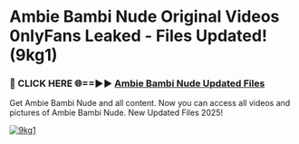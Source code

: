 # Ambie Bambi Nude Original Videos 0nlyFans Leaked - Files Updated! (9kg1)

<h3>🔴 CLICK HERE 🌐==►► <a href="https://tinyurl.com/4mcuefdz" rel="nofollow">Ambie Bambi Nude Updated Files</a></h3>

Get Ambie Bambi Nude and all content. Now you can access all videos and pictures of Ambie Bambi Nude. New Updated Files 2025!

[![9kg1](https://i.imgur.com/StAQSOY.gif)](https://tinyurl.com/4mcuefdz)
